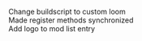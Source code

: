 Change buildscript to custom loom  
Made register methods synchronized  
Add logo to mod list entry  
